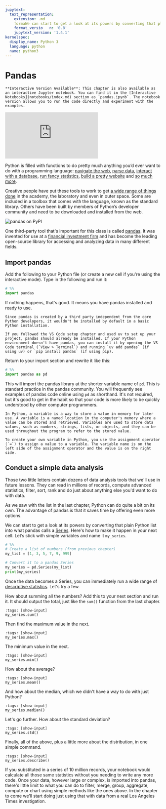 ```yaml
---
jupytext:
  text_representation:
    extension: .md
    formaWe can start to get a look at its powers by converting that plain Python list into what pandas calls a [Series](http://pandas.pydata.org/pandas-docs/stable/generated/pandas.Series.html). Here's how to make it happen in your next section. Let's stick with simple variables and name it `my_series`._name: myst
    format_versio   n: '0.8'
    jupytext_version: '1.4.1'
kernelspec:
  display_name: Python 3
  language: python
  name: python3
---
```


# Pandas

```{note}
**Interactive Version Available**: This chapter is also available as an interactive Jupyter notebook. You can find it in the [Interactive Notebooks](notebooks/index.md) section as `pandas.ipynb`. The notebook version allows you to run the code directly and experiment with the examples.
```

<div class="responsive-iframe-container">
    <iframe class="responsive-iframe" src="https://www.youtube.com/embed/6Bi3NS3fBk0?si=TGmkKNwl0jbvDHhO" title="YouTube video player" frameborder="0" allow="accelerometer; autoplay; clipboard-write; encrypted-media; gyroscope; picture-in-picture; web-share" referrerpolicy="strict-origin-when-cross-origin" allowfullscreen></iframe>
</div>

Python is filled with functions to do pretty much anything you’d ever want to do with a programming language: [navigate the web](http://docs.python-requests.org/), [parse data](https://docs.python.org/2/library/csv.html), [interact with a database](http://www.sqlalchemy.org/), [run fancy statistics](https://www.scipy.org/), [build a pretty website](https://www.djangoproject.com/) and [so](https://www.crummy.com/software/BeautifulSoup/) [much](http://www.nltk.org/) [more](https://pillow.readthedocs.io/en/stable/).

Creative people have put these tools to work to get [a wide range of things done](https://www.python.org/about/success/) in the academy, the laboratory and even in outer space. Some are included in a toolbox that comes with the language, known as the standard library. Others have been built by members of Python’s developer community and need to be downloaded and installed from the web.

![pandas on PyPI](https://palewi.re/docs/first-python-notebook/_static/img/pandas-pypi.png)

One third-party tool that's important for this class is called [pandas](http://pandas.pydata.org/). It was invented for use at a [financial investment firm](https://www.aqr.com/) and has become the leading open-source library for accessing and analyzing data in many different fields.

## Import pandas

Add the following to your Python file (or create a new cell if you're using the interactive mode). Type in the following and run it:

```python
# %%
import pandas
```

If nothing happens, that's good. It means you have pandas installed and ready to use.

```{note}
Since pandas is created by a third party independent from the core Python developers, it wouldn't be installed by default in a basic Python installation.

If you followed the VS Code setup chapter and used uv to set up your project, pandas should already be installed. If your Python environment doesn't have pandas, you can install it by opening the VS Code terminal (`View > Terminal`) and running `uv add pandas` (if using uv) or `pip install pandas` (if using pip).
```

Return to your import section and rewrite it like this:

```python
# %%
import pandas as pd
```

This will import the pandas library at the shorter variable name of `pd`. This is standard practice in the pandas community. You will frequently see examples of pandas code online using `pd` as shorthand. It's not required, but it's good to get in the habit so that your code is more likely to be quickly understood by other computer programmers.

```{note}
In Python, a variable is a way to store a value in memory for later use. A variable is a named location in the computer's memory where a value can be stored and retrieved. Variables are used to store data values, such as numbers, strings, lists, or objects, and they can be used throughout the program to refer to the stored value.

To create your own variable in Python, you use the assignment operator (`=`) to assign a value to a variable. The variable name is on the left side of the assignment operator and the value is on the right side.
```

## Conduct a simple data analysis

Those two little letters contain dozens of data analysis tools that we'll use in future lessons. They can read in millions of records, compute advanced statistics, filter, sort, rank and do just about anything else you'd want to do with data.

As we saw with the list in the last chapter, Python can do quite a bit on its own. The advantage of pandas is that it saves time by offering even more options. 

We can start to get a look at its powers by converting that plain Python list into what pandas calls a [Series](http://pandas.pydata.org/pandas-docs/stable/generated/pandas.Series.html). Here's how to make it happen in your next cell. Let’s stick with simple variables and name it `my_series`.

```python
# %%
# Create a list of numbers (from previous chapter)
my_list = [1, 3, 5, 7, 9, 999]

# Convert it to a pandas Series
my_series = pd.Series(my_list)
print(my_series)
```

Once the data becomes a Series, you can immediately run a wide range of [descriptive statistics](https://en.wikipedia.org/wiki/Descriptive_statistics). Let's try a few.

How about summing all the numbers? Add this to your next section and run it. It should output the total, just like the `sum()` function from the last chapter.

```{code-cell}
:tags: [show-input]
my_series.sum()
```

Then find the maximum value in the next.

```{code-cell}
:tags: [show-input]
my_series.max()
```

The minimum value in the next.

```{code-cell}
:tags: [show-input]
my_series.min()
```

How about the average?

```{code-cell}
:tags: [show-input]
my_series.mean()
```

And how about the median, which we didn't have a way to do with just Python?

```{code-cell}
:tags: [show-input]
my_series.median()
```

Let's go further. How about the standard deviation?

```{code-cell}
:tags: [show-input]
my_series.std()
```

Finally, all of the above, plus a little more about the distribution, in one simple command.

```{code-cell}
:tags: [show-input]
my_series.describe()
```

If you substituted in a series of 10 million records, your notebook would calculate all those same statistics without you needing to write any more code. Once your data, however large or complex, is imported into pandas, there's little limit to what you can do to filter, merge, group, aggregate, compute or chart using simple methods like the ones above. In the chapter to come we’ll start doing just using that with data from a real Los Angeles Times investigation.
